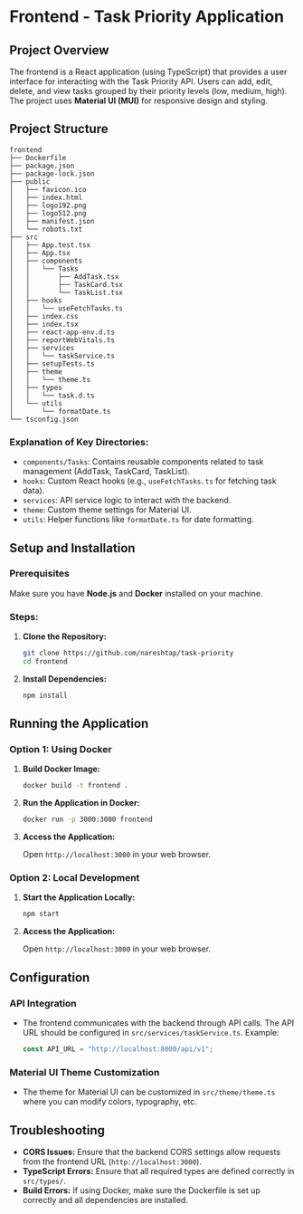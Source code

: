 # Frontend - Task Priority Application

## Project Overview

The frontend is a React application (using TypeScript) that provides a user interface for interacting with the Task Priority API. Users can add, edit, delete, and view tasks grouped by their priority levels (low, medium, high). The project uses **Material UI (MUI)** for responsive design and styling.

## Project Structure

```
frontend
├── Dockerfile
├── package.json
├── package-lock.json
├── public
│   ├── favicon.ico
│   ├── index.html
│   ├── logo192.png
│   ├── logo512.png
│   ├── manifest.json
│   └── robots.txt
├── src
│   ├── App.test.tsx
│   ├── App.tsx
│   ├── components
│   │   └── Tasks
│   │       ├── AddTask.tsx
│   │       ├── TaskCard.tsx
│   │       └── TaskList.tsx
│   ├── hooks
│   │   └── useFetchTasks.ts
│   ├── index.css
│   ├── index.tsx
│   ├── react-app-env.d.ts
│   ├── reportWebVitals.ts
│   ├── services
│   │   └── taskService.ts
│   ├── setupTests.ts
│   ├── theme
│   │   └── theme.ts
│   ├── types
│   │   └── task.d.ts
│   └── utils
│       └── formatDate.ts
└── tsconfig.json
```

### Explanation of Key Directories:
- `components/Tasks`: Contains reusable components related to task management (AddTask, TaskCard, TaskList).
- `hooks`: Custom React hooks (e.g., `useFetchTasks.ts` for fetching task data).
- `services`: API service logic to interact with the backend.
- `theme`: Custom theme settings for Material UI.
- `utils`: Helper functions like `formatDate.ts` for date formatting.

## Setup and Installation

### Prerequisites

Make sure you have **Node.js** and **Docker** installed on your machine.

### Steps:

1. **Clone the Repository:**

   ```bash
   git clone https://github.com/nareshtap/task-priority
   cd frontend
   ```

2. **Install Dependencies:**

   ```bash
   npm install
   ```

## Running the Application

### Option 1: Using Docker

1. **Build Docker Image:**

   ```bash
   docker build -t frontend .
   ```

2. **Run the Application in Docker:**

   ```bash
   docker run -p 3000:3000 frontend
   ```

3. **Access the Application:**

   Open `http://localhost:3000` in your web browser.

### Option 2: Local Development

1. **Start the Application Locally:**

   ```bash
   npm start
   ```

2. **Access the Application:**

   Open `http://localhost:3000` in your web browser.

## Configuration

### API Integration

- The frontend communicates with the backend through API calls. The API URL should be configured in `src/services/taskService.ts`.
  Example:
  ```typescript
  const API_URL = "http://localhost:8000/api/v1";
  ```

### Material UI Theme Customization

- The theme for Material UI can be customized in `src/theme/theme.ts` where you can modify colors, typography, etc.

## Troubleshooting

- **CORS Issues:** Ensure that the backend CORS settings allow requests from the frontend URL (`http://localhost:3000`).
- **TypeScript Errors:** Ensure that all required types are defined correctly in `src/types/`.
- **Build Errors:** If using Docker, make sure the Dockerfile is set up correctly and all dependencies are installed.
